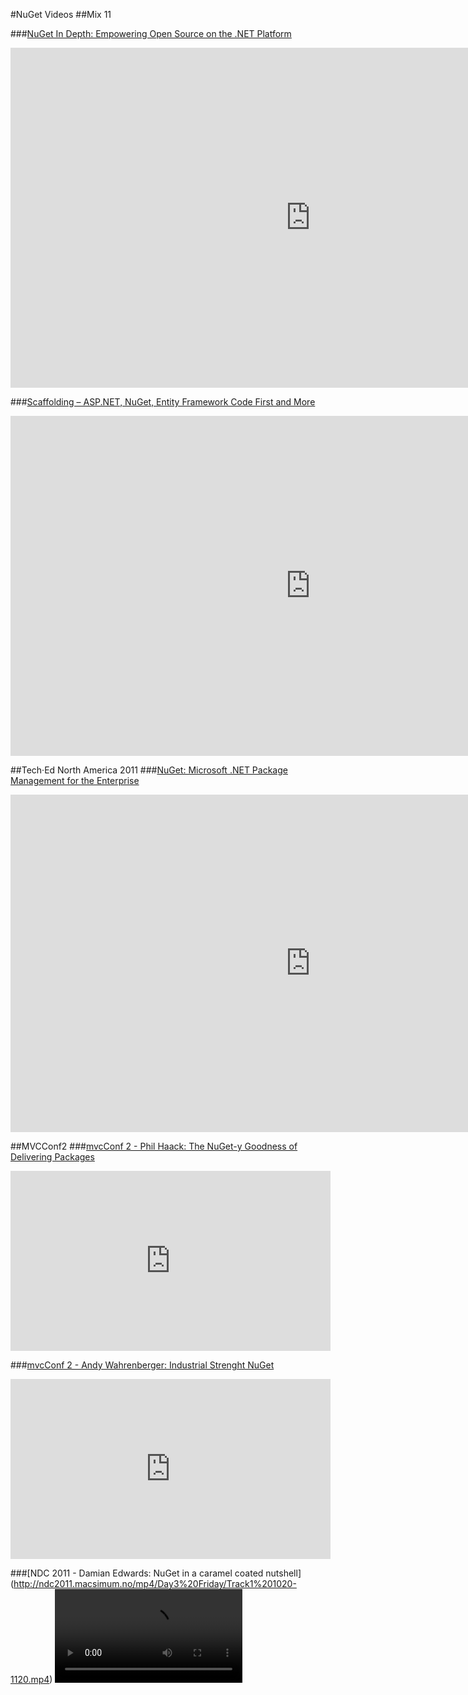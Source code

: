﻿#NuGet Videos
##Mix 11 

###[NuGet In Depth: Empowering Open Source on the .NET Platform](http://channel9.msdn.com/Events/MIX/MIX11/FRM09)
<iframe style="height:544px;width:960px" src="http://channel9.msdn.com/Events/MIX/MIX11/FRM09/player?w=960&h=544" frameBorder="0" scrolling="no" ></iframe>

###[Scaffolding – ASP.NET, NuGet, Entity Framework Code First and More](http://channel9.msdn.com/Events/MIX/MIX11/FRM13)
<iframe style="height:544px;width:960px" src="http://channel9.msdn.com/Events/MIX/MIX11/FRM13/player?w=960&h=544" frameBorder="0" scrolling="no" ></iframe>

##Tech·Ed North America 2011
###[NuGet: Microsoft .NET Package Management for the Enterprise](http://channel9.msdn.com/Events/TechEd/NorthAmerica/2011/DEV338)
<iframe style="height:540px;width:960px" src="http://channel9.msdn.com/Events/TechEd/NorthAmerica/2011/DEV338/player?w=960&h=540" frameBorder="0" scrolling="no" ></iframe>

##MVCConf2
###[mvcConf 2 - Phil Haack: The NuGet-y Goodness of Delivering Packages](http://channel9.msdn.com/Series/mvcConf/mvcConf-2-Phil-Haack-The-NuGet-y-Goodness-of-Delivering-Packages)
<iframe style="height:288px;width:512px" src="http://channel9.msdn.com/Series/mvcConf/mvcConf-2-Phil-Haack-The-NuGet-y-Goodness-of-Delivering-Packages/player?w=512&h=288" frameBorder="0" scrolling="no" ></iframe>

###[mvcConf 2 - Andy Wahrenberger: Industrial Strenght NuGet](http://channel9.msdn.com/Series/mvcConf/mvcConf-2-Andy-Wahrenberger-Industrial-Strenght-NuGet)
<iframe style="height:288px;width:512px" src="http://channel9.msdn.com/Series/mvcConf/mvcConf-2-Andy-Wahrenberger-Industrial-Strenght-NuGet/player?w=512&h=288" frameBorder="0" scrolling="no" ></iframe>

###[NDC 2011 - Damian Edwards: NuGet in a caramel coated nutshell] (http://ndc2011.macsimum.no/mp4/Day3%20Friday/Track1%201020-1120.mp4)
<video src="http://ndc2011.macsimum.no/mp4/Day3%20Friday/Track1%201020-1120.mp4">
    <a href="http://ndc2011.macsimum.no/mp4/Day3%20Friday/Track1%201020-1120.mp4">Download video</a>
</video>